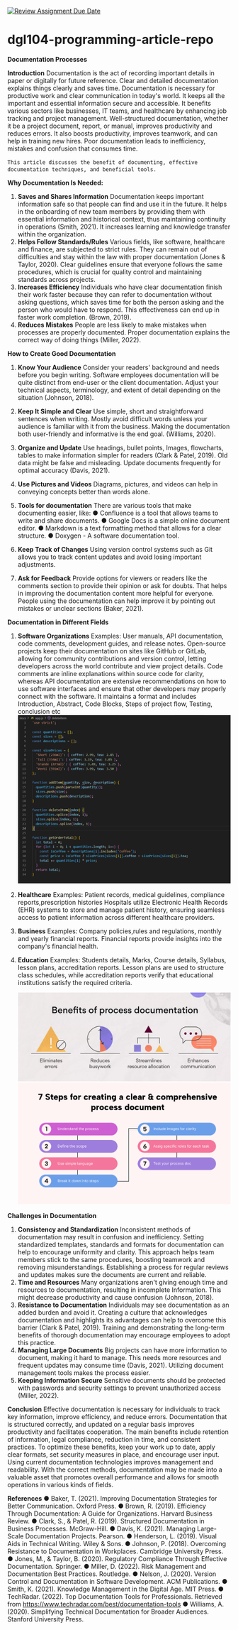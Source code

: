 [![Review Assignment Due Date](https://classroom.github.com/assets/deadline-readme-button-22041afd0340ce965d47ae6ef1cefeee28c7c493a6346c4f15d667ab976d596c.svg)](https://classroom.github.com/a/_Y4t8UXw)
# dgl104-programming-article-repo

**Documentation Processes**

**Introduction**
    Documentation is the act of recording important details in paper or digitally for future reference. Clear and detailed documentation explains things clearly and saves time. Documentation is necessary for productive work and clear communication in today's world. It keeps all the important and essential information secure and accessible. It benefits various sectors like businesses, IT teams, and healthcare by enhancing job tracking and project management. Well-structured documentation, whether it be a project document, report, or manual, improves productivity and reduces errors. It also boosts productivity, improves teamwork, and can help in training new hires. Poor documentation leads to inefficiency, mistakes and confusion that consumes time.

    This article discusses the benefit of documenting, effective documentation techniques, and beneficial tools.

**Why Documentation Is Needed:**
1. **Saves and Shares Information**
     Documentation keeps important information safe so that people can find and use it in the future. It helps in the onboarding of new team members by providing them with essential information and historical context, thus maintaining continuity in operations (Smith, 2021). It increases learning and knowledge transfer within the organization.
2. **Helps Follow Standards/Rules**
    Various fields, like software, healthcare and finance, are subjected to strict rules. They can remain out of difficulties and stay within the law with proper documentation (Jones & Taylor, 2020). Clear guidelines ensure that everyone follows the same procedures, which is crucial for quality control and maintaining standards across projects.
3. **Increases Efficiency**
    Individuals who have clear documentation finish their work faster because they can refer to documentation without asking questions, which saves time for both the person asking and the person who would have to respond. This effectiveness can end up in faster work completion. (Brown, 2019).
4. **Reduces Mistakes**
    People are less likely to make mistakes when processes are properly documented. Proper documentation explains the correct way of doing things (Miller, 2022).

**How to Create Good Documentation**
1. **Know Your Audience**
    Consider your readers' background and needs before you begin writing. Software employees documentation will be quite distinct from end-user or the client documentation. Adjust your technical aspects, terminology, and extent of detail depending on the situation (Johnson, 2018).
2. **Keep It Simple and Clear**
    Use simple, short and straightforward sentences when writing. Mostly avoid difficult words unless your audience is familiar with it from the business. Making the documentation both user-friendly and informative is the end goal. (Williams, 2020).
3. **Organize and Update**
    Use headings, bullet points, Images, flowcharts, tables to make information simpler for readers (Clark & Patel, 2019). Old data might be false and misleading. Update documents frequently for optimal accuracy (Davis, 2021). 
4. **Use Pictures and Videos**
    Diagrams, pictures, and videos can help in conveying concepts better than words alone.
5. **Tools for documentation**
    There are various tools that make documenting easier, like:
    ●  	Confluence is a tool that allows teams to write and share documents.
    ●	Google Docs is a simple online document editor.
    ●	Markdown is a text formatting method that allows for a clear structure.
    ●	Doxygen - A software documentation tool.

6. **Keep Track of Changes**
    Using version control systems such as Git allows you to track content updates and avoid losing important adjustments.
7. **Ask for Feedback**
    Provide options for viewers or readers like the comments section to provide their opinion or ask for doubts. That helps in improving the documentation content more helpful for everyone. People using the documentation can help improve it by pointing out mistakes or unclear sections (Baker, 2021).

**Documentation in Different Fields**
1. **Software Organizations**
    Examples: User manuals, API documentation, code comments, development guides, and release notes. Open-source projects keep their documentation on sites like GitHub or GitLab, allowing for community contributions and version control, letting developers across the world contribute and view project details. Code comments are inline explanations within source code for clarity, whereas API documentation are extensive recommendations on how to use software interfaces and ensure that other developers may properly connect with the software. 
    It maintains a format and includes Introduction, Abstract, Code Blocks, Steps of project flow, Testing, conclusion etc
![alt text](<images/code block example.png>)
2. **Healthcare**
    Examples: Patient records, medical guidelines, compliance reports,prescription histories Hospitals utilize Electronic Health Records (EHR) systems to store and manage patient history, ensuring seamless access to patient information across different healthcare providers.
3. **Business**
    Examples: Company policies,rules and regulations, monthly and yearly financial reports. Financial reports provide insights into the company's financial health.
4. **Education**
    Examples: Students details, Marks, Course details, Syllabus, lesson plans, accreditation reports. Lesson plans are used to structure class schedules, while accreditation reports verify that educational institutions satisfy the required criteria.  

    ![alt text](images/documentation.png)
    ![alt text](images/steps.png)

**Challenges in Documentation**
1. **Consistency and Standardization**
    Inconsistent methods of documentation may result in confusion and inefficiency. Setting standardized templates, standards and formats for documentation can help to encourage uniformity and clarity. This approach helps team members stick to the same procedures, boosting teamwork and removing misunderstandings. Establishing a process for regular reviews and updates makes sure the documents are current and reliable.
2. **Time and Resources**
    Many organizations aren't giving enough time and resources to documentation, resulting in incomplete Information. This might decrease productivity and cause confusion (Johnson, 2018). 
3. **Resistance to Documentation**
    Individuals may see documentation as an added burden and avoid it. Creating a culture that acknowledges documentation and highlights its advantages can help to overcome this barrier (Clark & Patel, 2019). Training and demonstrating the long-term benefits of thorough documentation may encourage employees to adopt this practice. 
4. **Managing Large Documents**
    Big projects can have more information to document, making it hard to manage. This needs more resources and frequent updates may consume time (Davis, 2021). Utilizing document management tools makes the process easier. 
5. **Keeping Information Secure**
    Sensitive documents should be protected with passwords and security settings to prevent unauthorized access (Miller, 2022).

**Conclusion**
    Effective documentation is necessary for individuals to track key information, improve efficiency, and reduce errors. Documentation that is structured correctly, and updated on a regular basis improves productivity and facilitates cooperation. The main benefits include retention of information, legal compliance, reduction in time, and consistent practices. To optimize these benefits, keep your work up to date, apply clear formats, set security measures in place, and encourage user input. Using current documentation technologies improves management and readability. With the correct methods, documentation may be made into a valuable asset that promotes overall performance and allows for smooth operations in various kinds of fields.

**References**
    ●	Baker, T. (2021). Improving Documentation Strategies for Better Communication. Oxford Press.
    ●	Brown, R. (2019). Efficiency Through Documentation: A Guide for Organizations. Harvard Business Review.
    ●	Clark, S., & Patel, R. (2019). Structured Documentation in Business Processes. McGraw-Hill.
    ●	Davis, K. (2021). Managing Large-Scale Documentation Projects. Pearson.
    ●	Henderson, L. (2019). Visual Aids in Technical Writing. Wiley & Sons.
    ●	Johnson, P. (2018). Overcoming Resistance to Documentation in Workplaces. Cambridge University Press.
    ●	Jones, M., & Taylor, B. (2020). Regulatory Compliance Through Effective Documentation. Springer.
    ●	Miller, D. (2022). Risk Management and Documentation Best Practices. Routledge.
    ●	Nelson, J. (2020). Version Control and Documentation in Software Development. ACM Publications.
    ●	Smith, K. (2021). Knowledge Management in the Digital Age. MIT Press.
    ●	TechRadar. (2022). Top Documentation Tools for Professionals. Retrieved from https://www.techradar.com/best/documentation-tools
    ●	Williams, A. (2020). Simplifying Technical Documentation for Broader Audiences. Stanford University Press.

